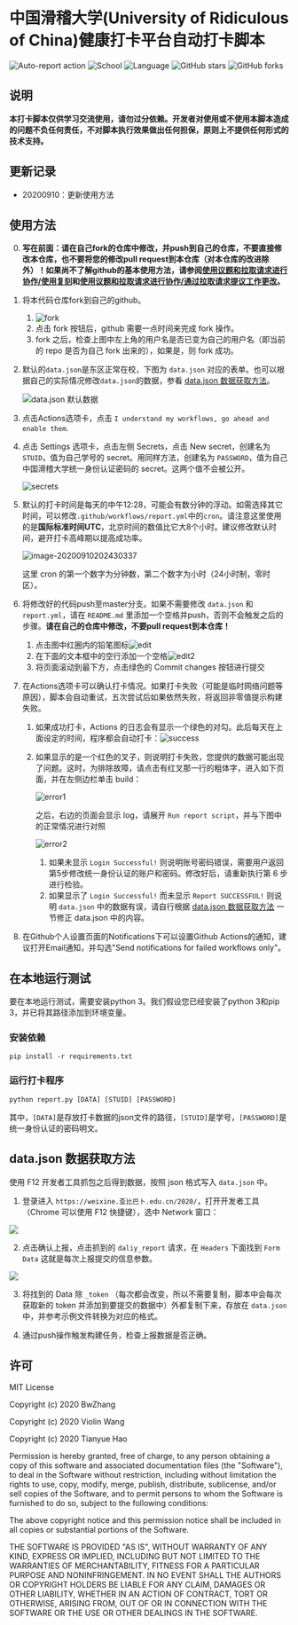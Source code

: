 # 中国滑稽大学(University of Ridiculous of China)健康打卡平台自动打卡脚本

![Auto-report action](https://github.com/TowardtheStars/URC-ncov-AutoReport/workflows/Auto-report%20action/badge.svg?branch=master&event=schedule)
![School](https://img.shields.io/badge/School-URC-blue.svg)
![Language](https://img.shields.io/badge/language-Python3-yellow.svg)
![GitHub stars](https://img.shields.io/github/stars/TowardtheStars/URC-ncov-AutoReport)
![GitHub forks](https://img.shields.io/github/forks/TowardtheStars/URC-ncov-AutoReport)
   
## 说明
  
**本打卡脚本仅供学习交流使用，请勿过分依赖。开发者对使用或不使用本脚本造成的问题不负任何责任，不对脚本执行效果做出任何担保，原则上不提供任何形式的技术支持。**
    
## 更新记录

- 20200910：更新使用方法

## 使用方法

0. **写在前面：请在自己fork的仓库中修改，并push到自己的仓库，不要直接修改本仓库，也不要将您的修改pull request到本仓库（对本仓库的改进除外）！如果尚不了解github的基本使用方法，请参阅[使用议题和拉取请求进行协作/使用复刻](https://docs.github.com/cn/github/collaborating-with-issues-and-pull-requests/working-with-forks)和[使用议题和拉取请求进行协作/通过拉取请求提议工作更改](https://docs.github.com/cn/github/collaborating-with-issues-and-pull-requests/proposing-changes-to-your-work-with-pull-requests)。**

1. 将本代码仓库fork到自己的github。

   1. ![fork](README.assets/fork.png)
   2. 点击 fork 按钮后，github 需要一点时间来完成 fork 操作。
   3. fork 之后，检查上图中左上角的用户名是否已变为自己的用户名（即当前的 repo 是否为自己 fork 出来的），如果是，则 fork 成功。

2. 默认的`data.json`是东区正常在校，下图为 `data.json` 对应的表单。也可以根据自己的实际情况修改`data.json`的数据，参看 [data.json 数据获取方法](#datajson-数据获取方法)。

   ![data.json 默认数据](README.assets/data.png)

3. 点击Actions选项卡，点击 `I understand my workflows, go ahead and enable them`.

4. 点击 Settings 选项卡，点击左侧 Secrets，点击 New secret，创建名为 `STUID`，值为自己学号的 secret。用同样方法，创建名为 `PASSWORD`，值为自己中国滑稽大学统一身份认证密码的 secret。这两个值不会被公开。

   ![secrets](imgs/image-20200826215037042.png)

5. 默认的打卡时间是每天的中午12:28，可能会有数分钟的浮动。如需选择其它时间，可以修改`.github/workflows/report.yml`中的`cron`。请注意这里使用的是**国际标准时间UTC**，北京时间的数值比它大8个小时。建议修改默认时间，避开打卡高峰期以提高成功率。

   ![image-20200910202430337](imgs/cron.png)

   这里 cron 的第一个数字为分钟数，第二个数字为小时（24小时制，零时区）。

6. 将修改好的代码push至master分支。如果不需要修改 `data.json` 和 `report.yml`，请在 `README.md` 里添加一个空格并push，否则不会触发之后的步骤。**请在自己的仓库中修改，不要pull request到本仓库！**

   1. 点击图中红圈内的铅笔图标![edit](README.assets/edit-1599742597991.png)
   2. 在下面的文本框中的空行添加一个空格![edit2](README.assets/edit2.png)
   3. 将页面滚动到最下方，点击绿色的 Commit changes 按钮进行提交

7. 在Actions选项卡可以确认打卡情况。如果打卡失败（可能是临时网络问题等原因），脚本会自动重试，五次尝试后如果依然失败，将返回非零值提示构建失败。

   1. 如果成功打卡，Actions 的日志会有显示一个绿色的对勾。此后每天在上面设定的时间，程序都会自动打卡：![success](imgs/success.png)

   2. 如果显示的是一个红色的叉子，则说明打卡失败，您提供的数据可能出现了问题。这时，为排除故障，请点击有红叉那一行的粗体字，进入如下页面，并在左侧边栏单击 build：

      ![error1](README.assets/error1.png)

      之后，右边的页面会显示 log，请展开 `Run report script`，并与下图中的正常情况进行对照

      ![error2](README.assets/error2.png)

      1. 如果未显示 `Login Successful!` 则说明账号密码错误，需要用户返回第5步修改统一身份认证的账户和密码。修改好后，请重新执行第 6 步进行检验。
      2. 如果显示了 `Login Successful!` 而未显示 `Report SUCCESSFUL!` 则说明 `data.json` 中的数据有误，请自行根据 [data.json 数据获取方法](#datajson-数据获取方法) 一节修正 data.json 中的内容。

8. 在Github个人设置页面的Notifications下可以设置Github Actions的通知，建议打开Email通知，并勾选"Send notifications for failed workflows only"。

## 在本地运行测试

要在本地运行测试，需要安装python 3。我们假设您已经安装了python 3和pip 3，并已将其路径添加到环境变量。

### 安装依赖

```shell
pip install -r requirements.txt
```

### 运行打卡程序

```shell
python report.py [DATA] [STUID] [PASSWORD]
```
其中，`[DATA]`是存放打卡数据的json文件的路径，`[STUID]`是学号，`[PASSWORD]`是统一身份认证的密码明文。

## data.json 数据获取方法

使用 F12 开发者工具抓包之后得到数据，按照 json 格式写入 `data.json` 中。

1. 登录进入 `https://weixine.歪比巴卜.edu.cn/2020/`，打开开发者工具（Chrome 可以使用 F12 快捷键），选中 Network 窗口：

![](./imgs/1.png)

2. 点击确认上报，点击抓到的 `daliy_report` 请求，在 `Headers` 下面找到 `Form Data` 这就是每次上报提交的信息参数。

![](./imgs/2.png)

3. 将找到的 Data 除 `_token` （每次都会改变，所以不需要复制，脚本中会每次获取新的 token 并添加到要提交的数据中）外都复制下来，存放在 `data.json` 中，并参考示例文件转换为对应的格式。

4. 通过push操作触发构建任务，检查上报数据是否正确。

## 许可

MIT License

Copyright (c) 2020 BwZhang

Copyright (c) 2020 Violin Wang

Copyright (c) 2020 Tianyue Hao

Permission is hereby granted, free of charge, to any person obtaining a copy
of this software and associated documentation files (the "Software"), to deal
in the Software without restriction, including without limitation the rights
to use, copy, modify, merge, publish, distribute, sublicense, and/or sell
copies of the Software, and to permit persons to whom the Software is
furnished to do so, subject to the following conditions:

The above copyright notice and this permission notice shall be included in all
copies or substantial portions of the Software.

THE SOFTWARE IS PROVIDED "AS IS", WITHOUT WARRANTY OF ANY KIND, EXPRESS OR
IMPLIED, INCLUDING BUT NOT LIMITED TO THE WARRANTIES OF MERCHANTABILITY,
FITNESS FOR A PARTICULAR PURPOSE AND NONINFRINGEMENT. IN NO EVENT SHALL THE
AUTHORS OR COPYRIGHT HOLDERS BE LIABLE FOR ANY CLAIM, DAMAGES OR OTHER
LIABILITY, WHETHER IN AN ACTION OF CONTRACT, TORT OR OTHERWISE, ARISING FROM,
OUT OF OR IN CONNECTION WITH THE SOFTWARE OR THE USE OR OTHER DEALINGS IN THE
SOFTWARE.

 
 
